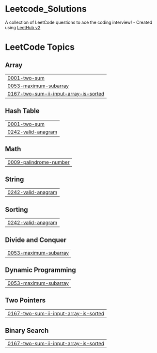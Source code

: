 # Leetcode_Solutions
A collection of LeetCode questions to ace the coding interview! - Created using [LeetHub v2](https://github.com/arunbhardwaj/LeetHub-2.0)

<!---LeetCode Topics Start-->
# LeetCode Topics
## Array
|  |
| ------- |
| [0001-two-sum](https://github.com/umangnaith/Leetcode_Solutions/tree/master/0001-two-sum) |
| [0053-maximum-subarray](https://github.com/umangnaith/Leetcode_Solutions/tree/master/0053-maximum-subarray) |
| [0167-two-sum-ii-input-array-is-sorted](https://github.com/umangnaith/Leetcode_Solutions/tree/master/0167-two-sum-ii-input-array-is-sorted) |
## Hash Table
|  |
| ------- |
| [0001-two-sum](https://github.com/umangnaith/Leetcode_Solutions/tree/master/0001-two-sum) |
| [0242-valid-anagram](https://github.com/umangnaith/Leetcode_Solutions/tree/master/0242-valid-anagram) |
## Math
|  |
| ------- |
| [0009-palindrome-number](https://github.com/umangnaith/Leetcode_Solutions/tree/master/0009-palindrome-number) |
## String
|  |
| ------- |
| [0242-valid-anagram](https://github.com/umangnaith/Leetcode_Solutions/tree/master/0242-valid-anagram) |
## Sorting
|  |
| ------- |
| [0242-valid-anagram](https://github.com/umangnaith/Leetcode_Solutions/tree/master/0242-valid-anagram) |
## Divide and Conquer
|  |
| ------- |
| [0053-maximum-subarray](https://github.com/umangnaith/Leetcode_Solutions/tree/master/0053-maximum-subarray) |
## Dynamic Programming
|  |
| ------- |
| [0053-maximum-subarray](https://github.com/umangnaith/Leetcode_Solutions/tree/master/0053-maximum-subarray) |
## Two Pointers
|  |
| ------- |
| [0167-two-sum-ii-input-array-is-sorted](https://github.com/umangnaith/Leetcode_Solutions/tree/master/0167-two-sum-ii-input-array-is-sorted) |
## Binary Search
|  |
| ------- |
| [0167-two-sum-ii-input-array-is-sorted](https://github.com/umangnaith/Leetcode_Solutions/tree/master/0167-two-sum-ii-input-array-is-sorted) |
<!---LeetCode Topics End-->